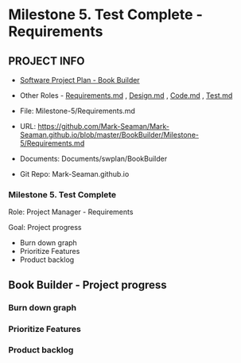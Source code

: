 # Milestone 5. Test Complete - Requirements


## PROJECT INFO

* [Software Project Plan - Book Builder](../Index.md)

* Other Roles - [Requirements.md](Requirements.md)
, [Design.md](Design.md)
, [Code.md](Code.md)
, [Test.md](Test.md)



* File: Milestone-5/Requirements.md

* URL: https://github.com/Mark-Seaman/Mark-Seaman.github.io/blob/master/BookBuilder/Milestone-5/Requirements.md

* Documents: Documents/swplan/BookBuilder

* Git Repo: Mark-Seaman.github.io




### Milestone 5. Test Complete



Role: Project Manager - Requirements

Goal: Project progress

* Burn down graph
* Prioritize Features
* Product backlog



## Book Builder - Project progress



### Burn down graph


### Prioritize Features


### Product backlog
